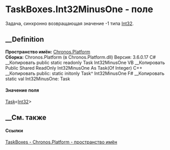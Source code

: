 # TaskBoxes.Int32MinusOne - поле
Задача, синхронно возвращающая значение -1 типа
[Int32](https://learn.microsoft.com/dotnet/api/system.int32).
## __Definition
 **Пространство имён:** [Chronos.Platform](N_Chronos_Platform.htm)  
 **Сборка:** Chronos.Platform (в Chronos.Platform.dll) Версия: 3.6.0.17
C# __Копировать
     public static readonly Task<int> Int32MinusOne
VB __Копировать
     Public Shared ReadOnly Int32MinusOne As Task(Of Integer)
C++ __Копировать
     public:
    static initonly Task<int>^ Int32MinusOne
F# __Копировать
     static val Int32MinusOne: Task<int>
#### Значение поля
[Task](https://learn.microsoft.com/dotnet/api/system.threading.tasks.task-1)<[Int32](https://learn.microsoft.com/dotnet/api/system.int32)>
##  __См. также
#### Ссылки
[TaskBoxes - ](T_Chronos_Platform_TaskBoxes.htm)
[Chronos.Platform - пространство имён](N_Chronos_Platform.htm)
